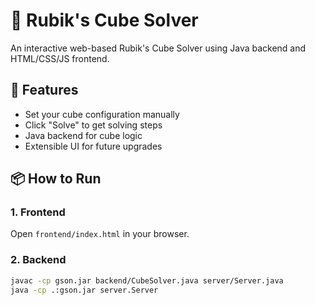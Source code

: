 # 🧩 Rubik's Cube Solver

An interactive web-based Rubik's Cube Solver using Java backend and HTML/CSS/JS frontend.

## 🚀 Features

- Set your cube configuration manually
- Click "Solve" to get solving steps
- Java backend for cube logic
- Extensible UI for future upgrades

## 📦 How to Run

### 1. Frontend
Open `frontend/index.html` in your browser.

### 2. Backend
```bash
javac -cp gson.jar backend/CubeSolver.java server/Server.java
java -cp .:gson.jar server.Server
